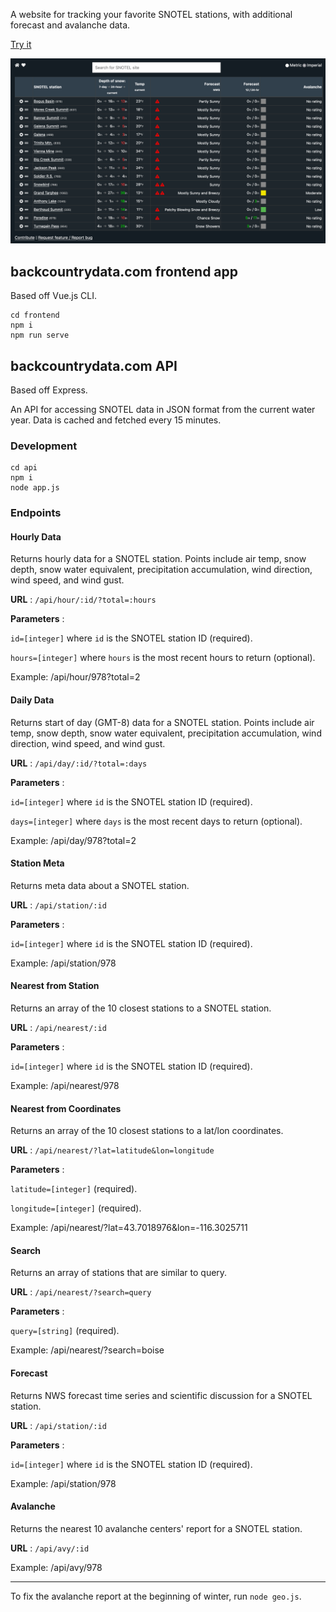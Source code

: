 A website for tracking your favorite SNOTEL stations, with additional forecast and avalanche data.

[Try it](https://backcountrydata.com/list/978,637,312,490,489,830,845,338,550,769,766,1082,1245,335,679,954)

![](backcountrydata.com.png)

## backcountrydata.com frontend app

Based off Vue.js CLI.

```
cd frontend
npm i
npm run serve
```

## backcountrydata.com API

Based off Express.

An API for accessing SNOTEL data in JSON format from the current water year. Data is cached and fetched every 15 minutes.

### Development

```
cd api
npm i
node app.js
```

### Endpoints

#### Hourly Data

Returns hourly data for a SNOTEL station. Points include air temp, snow depth, snow water equivalent, precipitation accumulation, wind direction, wind speed, and wind gust.

**URL** : `/api/hour/:id/?total=:hours`

**Parameters** :

`id=[integer]` where `id` is the SNOTEL station ID (required).

`hours=[integer]` where `hours` is the most recent hours to return (optional).

Example: /api/hour/978?total=2

#### Daily Data

Returns start of day (GMT-8) data for a SNOTEL station. Points include air temp, snow depth, snow water equivalent, precipitation accumulation, wind direction, wind speed, and wind gust.

**URL** : `/api/day/:id/?total=:days`

**Parameters** :

`id=[integer]` where `id` is the SNOTEL station ID (required).

`days=[integer]` where `days` is the most recent days to return (optional).

Example: /api/day/978?total=2

#### Station Meta

Returns meta data about a SNOTEL station.

**URL** : `/api/station/:id`

**Parameters** :

`id=[integer]` where `id` is the SNOTEL station ID (required).

Example: /api/station/978

#### Nearest from Station

Returns an array of the 10 closest stations to a SNOTEL station.

**URL** : `/api/nearest/:id`

**Parameters** :

`id=[integer]` where `id` is the SNOTEL station ID (required).

Example: /api/nearest/978

#### Nearest from Coordinates

Returns an array of the 10 closest stations to a lat/lon coordinates.

**URL** : `/api/nearest/?lat=latitude&lon=longitude`

**Parameters** :

`latitude=[integer]` (required).

`longitude=[integer]` (required).

Example: /api/nearest/?lat=43.7018976&lon=-116.3025711

#### Search

Returns an array of stations that are similar to query.

**URL** : `/api/nearest/?search=query`

**Parameters** :

`query=[string]` (required).

Example: /api/nearest/?search=boise

#### Forecast

Returns NWS forecast time series and scientific discussion for a SNOTEL station.

**URL** : `/api/station/:id`

**Parameters** :

`id=[integer]` where `id` is the SNOTEL station ID (required).

Example: /api/station/978

#### Avalanche

Returns the nearest 10 avalanche centers' report for a SNOTEL station.

**URL** : `/api/avy/:id`

Example: /api/avy/978

---

To fix the avalanche report at the beginning of winter, run `node geo.js`.
